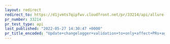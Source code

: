 ```yaml
---
layout: redirect
redirect_to: https://d1jvmts7qipfwv.cloudfront.net/pr/33214/api/allure-report/index.html
pr_number: 33214
pr_test_type: api
last_published: "2022-05-27 14:30:47 +0000"
pr_title_encoded: "Update+changelogger+validation+to+only+affect+PRs+against+trunk"
---
```

